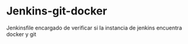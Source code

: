 # Jenkins-git-docker
Jenkinsfile encargado de verificar si la instancia de jenkins encuentra docker y git
